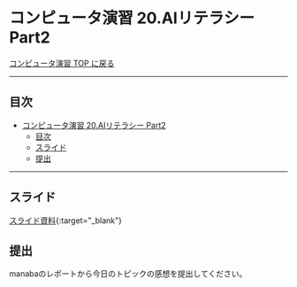 # コンピュータ演習 20.AIリテラシー Part2

[コンピュータ演習 TOP に戻る](./index.md)


---

## 目次

- [コンピュータ演習 20.AIリテラシー Part2](#コンピュータ演習-20aiリテラシー-part2)
  - [目次](#目次)
  - [スライド](#スライド)
  - [提出](#提出)


---

## スライド

[スライド資料](./cp_20slide.pdf){:target="_blank"}


## 提出
manabaのレポートから今日のトピックの感想を提出してください。
